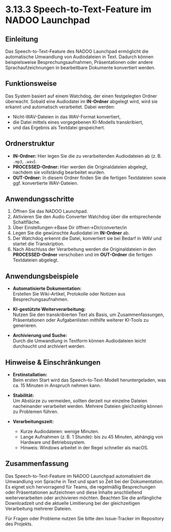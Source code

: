 # 3.13.3 Speech-to-Text-Feature im NADOO Launchpad

## Einleitung
Das Speech-to-Text-Feature des NADOO Launchpad ermöglicht die automatische Umwandlung von Audiodateien in Text. Dadurch können beispielsweise Besprechungsaufnahmen, Präsentationen oder andere Sprachaufzeichnungen in bearbeitbare Dokumente konvertiert werden.

## Funktionsweise
Das System basiert auf einem Watchdog, der einen festgelegten Ordner überwacht. Sobald eine Audiodatei im **IN-Ordner** abgelegt wird, wird sie erkannt und automatisch verarbeitet. Dabei werden:
- Nicht-WAV-Dateien in das WAV-Format konvertiert,
- die Datei mittels eines vorgegebenen KI-Modells transkribiert,
- und das Ergebnis als Textdatei gespeichert.

## Ordnerstruktur
- **IN-Ordner:** Hier legen Sie die zu verarbeitenden Audiodateien ab (z. B. `.mp3`, `.wav`).
- **PROCESSED-Ordner:** Hier werden die Originaldateien abgelegt, nachdem sie vollständig bearbeitet wurden.
- **OUT-Ordner:** In diesem Ordner finden Sie die fertigen Textdateien sowie ggf. konvertierte WAV-Dateien.

## Anwendungsschritte
1. Öffnen Sie das NADOO Launchpad.
2. Aktivieren Sie den Audio Converter Watchdog über die entsprechende Schaltfläche.
3. Über Einstellungen->Base Dir öffnen->Dir/converter/in 
4. Legen Sie die gewünschte Audiodatei im **IN-Ordner** ab.
5. Der Watchdog erkennt die Datei, konvertiert sie bei Bedarf in WAV und startet die Transkription.
6. Nach Abschluss der Verarbeitung werden die Originaldateien in den **PROCESSED-Ordner** verschoben und im **OUT-Ordner** die fertigen Textdateien abgelegt.

## Anwendungsbeispiele
- **Automatisierte Dokumentation:**  
  Erstellen Sie Wiki-Artikel, Protokolle oder Notizen aus Besprechungsaufnahmen.
  
- **KI-gestützte Weiterverarbeitung:**  
  Nutzen Sie den transkribierten Text als Basis, um Zusammenfassungen, Präsentationen oder Aufgabenlisten mithilfe weiterer KI-Tools zu generieren.
  
- **Archivierung und Suche:**  
  Durch die Umwandlung in Textform können Audiodateien leicht durchsucht und archiviert werden.

## Hinweise & Einschränkungen
- **Erstinstallation:**  
  Beim ersten Start wird das Speech-to-Text-Modell heruntergeladen, was ca. 15 Minuten in Anspruch nehmen kann.
  
- **Stabilität:**  
  Um Abstürze zu vermeiden, sollten derzeit nur einzelne Dateien nacheinander verarbeitet werden. Mehrere Dateien gleichzeitig können zu Problemen führen.
  
- **Verarbeitungszeit:**  
  - Kurze Audiodateien: wenige Minuten.  
  - Lange Aufnahmen (z. B. 1 Stunde): bis zu 45 Minuten, abhängig von Hardware und Betriebssystem.  
  - Hinweis: Windows arbeitet in der Regel schneller als macOS.

## Zusammenfassung
Das Speech-to-Text-Feature im NADOO Launchpad automatisiert die Umwandlung von Sprache in Text und spart so Zeit bei der Dokumentation. Es eignet sich hervorragend für Teams, die regelmäßig Besprechungen oder Präsentationen aufzeichnen und diese Inhalte anschließend weiterverarbeiten oder archivieren möchten. Beachten Sie die anfängliche Downloadzeit und die aktuelle Limitierung bei der gleichzeitigen Verarbeitung mehrerer Dateien.

Für Fragen oder Probleme nutzen Sie bitte den Issue-Tracker im Repository des Projekts.